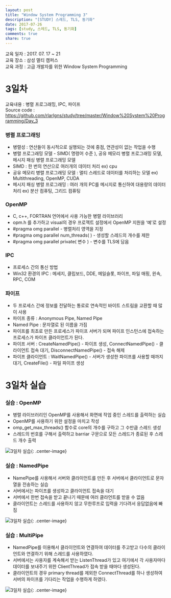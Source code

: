 ```yaml
---
layout: post
title: "Window System Programming 3"
description: "[STUDY] 스레드, TLS, 동기화"
date: 2017-07-26
tags: [study, 스레드, TLS, 동기화]
comments: true
share: true
---
```


교육 일자 : 2017. 07. 17 ~ 21  
교육 장소 : 삼성 멀티 캠퍼스  
교육 과정 : 고급 개발자를 위한 Window System Programming  

# 3일차

교육내용 : 병렬 프로그래밍, IPC, 파이프  
Source code : <https://github.com/rlarlgns/study/tree/master/Window%20System%20Programming/Day_3>

### 병렬 프로그래밍
 - 병렬성 : 연산들이 동시적으로 실행되는 것에 중점, 연관성이 없는 작업을 수행
 - 병렬 프로그래밍 모델 - SIMD( 명령어 수준 ), 공유 메모리 병렬 프로그래밍 모델, 메시지 패싱 병렬 프로그래밍 모델
 - SIMD : 한 번의 연산으로 여러개의 데이터 처리 ex) cpu
 - 공유 메모리 병렬 프로그래밍 모델 : 멀티 스레드로 데이터를 처리하는 모델 ex) Multithreading, OpenMP, CUDA
 - 메시지 패싱 병렬 프로그래밍 : 여러 개의 PC를 메시지로 통신하여 대용량의 데이터 처리 ex) 분산 컴퓨팅, 그리드 컴퓨팅

### OpenMP
 - C, c++, FORTRAN 언어에서 사용 가능한 병렬 라이브러리
 - opm.h 를 추가하고 visual의 경우 프로젝트 설정에서 OpenMP 지원을 ‘예’로 설정
 - #pragma omg parallel - 병렬처리 영역을 지정
 - #pragma omg parallel num_threads( ) - 생성할 스레드의 개수를 제한
 - #pragma omg parallel private( 변수 ) - 변수를 TLS에 담음

### IPC
 - 프로세스 간의 통신 방법
 - Win32 환경의 IPC : 메세지, 클립보드, DDE, 메일슬롯, 파이프, 파일 매핑, 윈속, RPC, COM

### 파이프
 - 두 프로세스 간에 정보를 전달하는 통로로 연속적인 바이트 스트림을 교환할 때 많이 사용
 - 파이프 종류 : Anonymous Pipe, Named Pipe
 - Named Pipe : 문자열로 된 이름을 가짐
 - 파이프를 최초로 만든 프로세스가 파이프 서버가 되며 파이프 인스턴스에 접속하는 프로세스가 파이프 클라이언트가 된다.
 - 파이프 서버 : CreateNamedPipe() - 파이프 생성, ConnectNamedPipe() - 클라이언트 접속 대기, DisconnectNamedPipe() - 접속 해제
 - 파이프 클라이언트 : WaitNamedPipe() - 서버가 생성한 파이프를 사용할 때까지 대기, CreateFile() - 파일 파이프 생성

# 3일차 실습

### 실습 : OpenMP  
 - 병렬 라이브러리인 OpenMP를 사용해서 화면에 작업 중인 스레드를 출력하는 실습
 - OpenMP를 사용하기 위한 설정을 마치고 작성
 - omp_get_max_threads() 함수로 core의 개수를 구하고 그 수만큼 스레드 생성
 - 스레드의 번호를 구해서 출력하고 barriar 구문으로 모든 스레드가 종료된 후 스레드 개수 출력

![3일차 실습]({{site.url}}/img/Window/Day3_1.png){: .center-image}  
<script src="https://gist.github.com/rlarlgns/b73a1e006bbbd7995efdcea340ed39d5.js"></script>  

### 실습 : NamedPipe
 - NamePipe를 사용해서 서버와 클라이언트를 만든 후 서버에서 클라이언트로 문자열을 전송하는 실습
 - 서버에서는 파이프를 생성하고 클라이언트 접속을 대기
 - 서버에서 한번 접속을 받고 끝나기 때문에 여러 클라언트를 받을 수 없음
 - 클라이언트는 스레드를 사용하지 않고 무한루프로 입력을 기다려서 응답없음에 빠짐

![3일차 실습]({{site.url}}/img/Window/Day3_2.png){: .center-image}  
<script src="https://gist.github.com/rlarlgns/0a0af29fecdada0eb0ec6c75e230b485.js"></script>  

### 실습 : MultiPipe
 - NamedPipe를 이용해서 클라이언트와 연결하여 데이터를 주고받고 다수의 클라이언트와 연결하기 위해 스레드를 사용하였다.
 - 서버에서는 사용자를 계속해서 받는 ListenThread가 있고 여기에서 각 사용자마다 데이터를 보내주기 위한 ClientThread가 접속 받을 때마다 생성된다.
 - 클라이언트의 경우 primary thread를 제외한 ConnectThread를 하나 생성하여 서버의 파이프를 기다리는 작업을 수행하게 하였다.

![3일차 실습]({{site.url}}/img/Window/Day3_3.png){: .center-image}  
<script src="https://gist.github.com/rlarlgns/381d15451a8dc8a0f250d61491b282f4.js"></script>  
